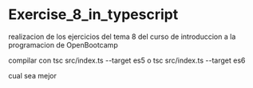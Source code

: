 # Exercise_8_in_typescript
realizacion de los ejercicios del tema 8 del curso de introduccion a la programacion de OpenBootcamp


compilar con 
tsc src/index.ts --target es5 o
tsc src/index.ts --target es6

cual sea mejor
